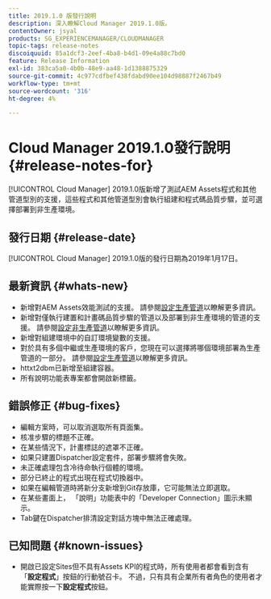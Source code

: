 ```yaml
---
title: 2019.1.0 版發行說明
description: 深入瞭解Cloud Manager 2019.1.0版。
contentOwner: jsyal
products: SG_EXPERIENCEMANAGER/CLOUDMANAGER
topic-tags: release-notes
discoiquuid: 85a1dcf3-2eef-4ba8-b4d1-09e4a88c7bd0
feature: Release Information
exl-id: 383ca5a0-4b0b-48e9-aa48-1d1388875329
source-git-commit: 4c977cdfbef438fdabd90ee104d98887f2467b49
workflow-type: tm+mt
source-wordcount: '316'
ht-degree: 4%

---
```


# Cloud Manager 2019.1.0發行說明 {#release-notes-for}

[!UICONTROL Cloud Manager] 2019.1.0版新增了測試AEM Assets程式和其他管道型別的支援，這些程式和其他管道型別會執行組建和程式碼品質步驟，並可選擇部署到非生產環境。

## 發行日期 {#release-date}

[!UICONTROL Cloud Manager] 2019.1.0版的發行日期為2019年1月17日。

## 最新資訊 {#whats-new}

* 新增對AEM Assets效能測試的支援。 請參閱[設定生產管道](/help/using/production-pipelines.md)以瞭解更多資訊。
* 新增對僅執行建置和計畫碼品質步驟的管道以及部署到非生產環境的管道的支援。 請參閱[設定非生產管道](/help/using/non-production-pipelines.md)以瞭解更多資訊。
* 新增對組建環境中的自訂環境變數的支援。
* 對於具有多個中繼或生產環境的客戶，您現在可以選擇將哪個環境部署為生產管道的一部分。 請參閱[設定生產管道](/help/using/production-pipelines.md)以瞭解更多資訊。
* httxt2dbm已新增至組建容器。
* 所有說明功能表專案都會開啟新標籤。

## 錯誤修正 {#bug-fixes}

* 編輯方案時，可以取消選取所有頁面集。
* 核准步驟的標題不正確。
* 在某些情況下，計畫標誌的遮罩不正確。
* 如果只建置Dispatcher設定套件，部署步驟將會失敗。
* 未正確處理包含冷待命執行個體的環境。
* 部分已終止的程式出現在程式切換器中。
* 如果在編輯管道時將新分支新增到Git存放庫，它可能無法立即選取。
* 在某些畫面上， 「說明」功能表中的「Developer Connection」圖示未顯示。
* Tab鍵在Dispatcher排清設定對話方塊中無法正確處理。

## 已知問題 {#known-issues}

* 開啟已設定Sites但不具有Assets KPI的程式時，所有使用者都會看到含有「**設定程式**」按鈕的行動號召卡。 不過，只有具有企業所有者角色的使用者才能實際按一下&#x200B;**設定程式**&#x200B;按鈕。
